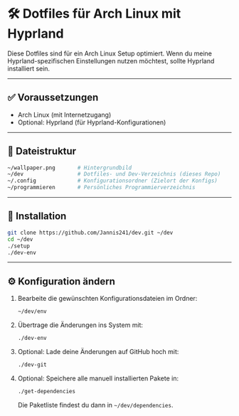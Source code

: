 # 🛠️ Dotfiles für Arch Linux mit Hyprland

Diese Dotfiles sind für ein Arch Linux Setup optimiert.
Wenn du meine Hyprland-spezifischen Einstellungen nutzen möchtest, sollte Hyprland installiert sein.

---

## ✅ Voraussetzungen

- Arch Linux (mit Internetzugang)
- Optional: Hyprland (für Hyprland-Konfigurationen)

---

## 📁 Dateistruktur

```bash
~/wallpaper.png       # Hintergrundbild
~/dev                 # Dotfiles- und Dev-Verzeichnis (dieses Repo)
~/.config             # Konfigurationsordner (Zielort der Konfigs)
~/programmieren       # Persönliches Programmierverzeichnis
```

---

## 🚀 Installation

```bash
git clone https://github.com/Jannis241/dev.git ~/dev
cd ~/dev
./setup
./dev-env
```

---

## ⚙️ Konfiguration ändern

1. Bearbeite die gewünschten Konfigurationsdateien im Ordner:

   ```bash
   ~/dev/env
   ```

2. Übertrage die Änderungen ins System mit:

   ```bash
   ./dev-env
   ```

3. Optional: Lade deine Änderungen auf GitHub hoch mit:

   ```bash
   ./dev-git
   ```

4. Optional: Speichere alle manuell installierten Pakete in:

   ```bash
   ./get-dependencies
   ```

   Die Paketliste findest du dann in `~/dev/dependencies`.


